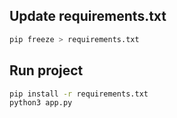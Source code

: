 ## Update requirements.txt

```bash
pip freeze > requirements.txt
```

## Run project

```bash
pip install -r requirements.txt
python3 app.py
```
